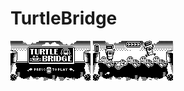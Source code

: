 # TurtleBridge
<img src="/ASSETS/Turtle Bridge_TitleScreen_new.png" data-canonical-src="/ASSETS/Turtle Bridge_TitleScreen_new.png" width="128" height="64" /> <img src="/ASSETS/TurtleBridge_AB_PREVIEW4.png" data-canonical-src="/ASSETS/TurtleBridge_AB_PREVIEW4.png" width="128" height="64" />
